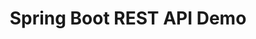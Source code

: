 ---
title:  "Spring Boot REST API Demo"
description: >
    Building a REST API with Spring Boot
summary:
- Building a REST API with Spring Boot
topics:
- Spring
- Microservices
tags:
- Spring
- Microservices
- Spring Boot
- REST
patterns:
- API
repo: https://github.com/BrianMMcClain/spring-boot-api-demo
readme: true
---